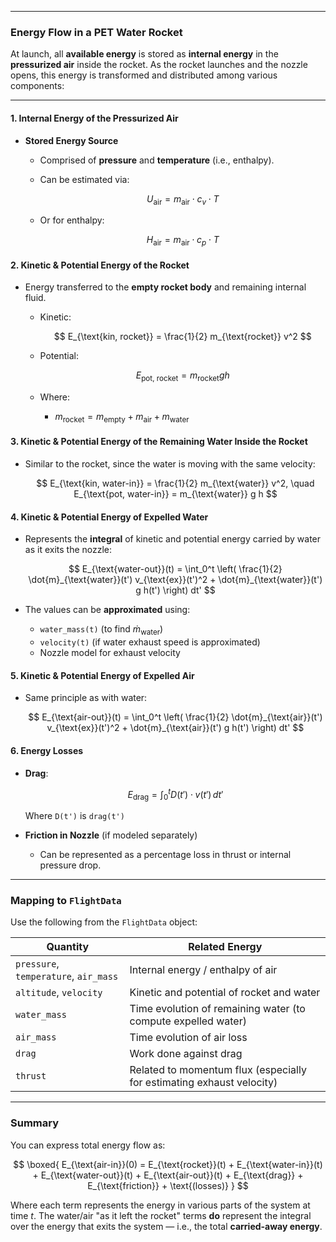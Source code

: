 
---

### **Energy Flow in a PET Water Rocket**

At launch, all **available energy** is stored as **internal energy** in the **pressurized air** inside the rocket. As the rocket launches and the nozzle opens, this energy is transformed and distributed among various components:

---

#### **1. Internal Energy of the Pressurized Air**

* **Stored Energy Source**

  * Comprised of **pressure** and **temperature** (i.e., enthalpy).
  * Can be estimated via:

    $$
    U_{\text{air}} = m_{\text{air}} \cdot c_v \cdot T
    $$
  * Or for enthalpy:

    $$
    H_{\text{air}} = m_{\text{air}} \cdot c_p \cdot T
    $$

#### **2. Kinetic & Potential Energy of the Rocket**

* Energy transferred to the **empty rocket body** and remaining internal fluid.

  * Kinetic:

    $$
    E_{\text{kin, rocket}} = \frac{1}{2} m_{\text{rocket}} v^2
    $$
  * Potential:

    $$
    E_{\text{pot, rocket}} = m_{\text{rocket}} g h
    $$
  * Where:

    * $m_{\text{rocket}} = m_{\text{empty}} + m_{\text{air}} + m_{\text{water}}$

#### **3. Kinetic & Potential Energy of the Remaining Water Inside the Rocket**

* Similar to the rocket, since the water is moving with the same velocity:

  $$
  E_{\text{kin, water-in}} = \frac{1}{2} m_{\text{water}} v^2, \quad
  E_{\text{pot, water-in}} = m_{\text{water}} g h
  $$

#### **4. Kinetic & Potential Energy of Expelled Water**

* Represents the **integral** of kinetic and potential energy carried by water as it exits the nozzle:

  $$
  E_{\text{water-out}}(t) = \int_0^t \left( \frac{1}{2} \dot{m}_{\text{water}}(t') v_{\text{ex}}(t')^2 + \dot{m}_{\text{water}}(t') g h(t') \right) dt'
  $$

* The values can be **approximated** using:

  * `water_mass(t)` (to find $\dot{m}_{\text{water}}$)
  * `velocity(t)` (if water exhaust speed is approximated)
  * Nozzle model for exhaust velocity

#### **5. Kinetic & Potential Energy of Expelled Air**

* Same principle as with water:

  $$
  E_{\text{air-out}}(t) = \int_0^t \left( \frac{1}{2} \dot{m}_{\text{air}}(t') v_{\text{ex}}(t')^2 + \dot{m}_{\text{air}}(t') g h(t') \right) dt'
  $$

#### **6. Energy Losses**

* **Drag**:

  $$
  E_{\text{drag}} = \int_0^t D(t') \cdot v(t') \, dt'
  $$

  Where `D(t')` is `drag(t')`

* **Friction in Nozzle** (if modeled separately)

  * Can be represented as a percentage loss in thrust or internal pressure drop.

---

### **Mapping to `FlightData`**

Use the following from the `FlightData` object:

| Quantity                              | Related Energy                                                        |
| ------------------------------------- | --------------------------------------------------------------------- |
| `pressure`, `temperature`, `air_mass` | Internal energy / enthalpy of air                                     |
| `altitude`, `velocity`                | Kinetic and potential of rocket and water                             |
| `water_mass`                          | Time evolution of remaining water (to compute expelled water)         |
| `air_mass`                            | Time evolution of air loss                                            |
| `drag`                                | Work done against drag                                                |
| `thrust`                              | Related to momentum flux (especially for estimating exhaust velocity) |

---

### Summary

You can express total energy flow as:

$$
\boxed{
E_{\text{air-in}}(0) = E_{\text{rocket}}(t) + E_{\text{water-in}}(t) + E_{\text{water-out}}(t) + E_{\text{air-out}}(t) + E_{\text{drag}} + E_{\text{friction}} + \text{(losses)}
}
$$

Where each term represents the energy in various parts of the system at time $t$. The water/air "as it left the rocket" terms **do** represent the integral over the energy that exits the system — i.e., the total **carried-away energy**.
